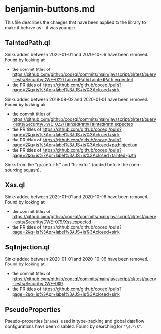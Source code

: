 # benjamin-buttons.md

This file describes the changes that have been applied to
the library to make it behave as if it was younger.

## TaintedPath.ql

Sinks added between 2020-01-01 and 2020-10-06 have been removed. Found by looking at:

- the commit titles of https://github.com/github/codeql/commits/main/javascript/ql/test/query-tests/Security/CWE-022/TaintedPath/TaintedPath.expected
- the PR titles of https://github.com/github/codeql/pulls?page=2&q=is%3Apr+label%3AJS+is%3Aclosed+sink

Sinks added between 2018-08-02 and 2020-01-01 have been removed. Found by looking at:

- the commit titles of https://github.com/github/codeql/commits/main/javascript/ql/test/query-tests/Security/CWE-022/TaintedPath/TaintedPath.expected
- the PR titles of https://github.com/github/codeql/pulls?page=2&q=is%3Apr+label%3AJS+is%3Aclosed+sink
- the PR titles of https://github.com/github/codeql/pulls?page=2&q=is%3Apr+label%3AJS+is%3Aclosed+pathinjection
- the PR titles of https://github.com/github/codeql/pulls?page=2&q=is%3Apr+label%3AJS+is%3Aclosed+tainted-path

Sinks from the "graceful-fs" and "fs-extra" (added before the open-sourcing squash).

## Xss.ql

Sinks added between 2020-01-01 and 2020-10-06 have been removed. Found by looking at:

- the commit titles of https://github.com/github/codeql/commits/main/javascript/ql/test/query-tests/Security/CWE-079/Xss.expected
- the PR titles of https://github.com/github/codeql/pulls?page=2&q=is%3Apr+label%3AJS+is%3Aclosed+sink

## SqlInjection.ql

Sinks added between 2020-01-01 and 2020-10-06 have been removed. Found by looking at:

- the commit titles of https://github.com/github/codeql/commits/main/javascript/ql/test/query-tests/Security/CWE-089
- the PR titles of https://github.com/github/codeql/pulls?page=2&q=is%3Apr+label%3AJS+is%3Aclosed+sink

## PseudoProperties

Pseudo-properties (`$name$`) used in type-tracking and global dataflow configurations have been disabled.
Found by searching for `"\$.*\$"`.
